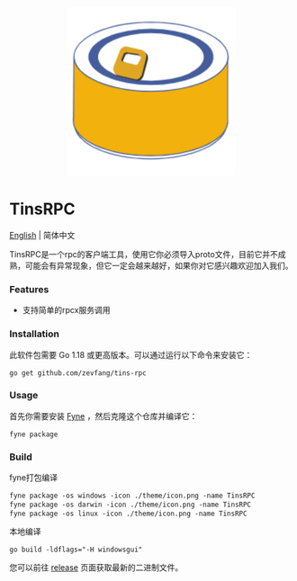 <p align="center">
  <img src="resource/logo.png" width="300" alt="TinsRPC Logo">
</p>

# TinsRPC

[English](README.md) | 简体中文

TinsRPC是一个rpc的客户端工具，使用它你必须导入proto文件，目前它并不成熟，可能会有异常现象，但它一定会越来越好，如果你对它感兴趣欢迎加入我们。

### Features

* 支持简单的rpcx服务调用


### Installation

此软件包需要 Go 1.18 或更高版本。可以通过运行以下命令来安装它：

```
go get github.com/zevfang/tins-rpc
```


### Usage

首先你需要安装 [Fyne](https://github.com/fyne-io/fyne) ，然后克隆这个仓库并编译它：
```
fyne package
```

### Build

fyne打包编译
```
fyne package -os windows -icon ./theme/icon.png -name TinsRPC
fyne package -os darwin -icon ./theme/icon.png -name TinsRPC
fyne package -os linux -icon ./theme/icon.png -name TinsRPC
```

本地编译

```
go build -ldflags="-H windowsgui"
```

您可以前往 [release](https://github.com/zevfang/tins-rpc/releases) 页面获取最新的二进制文件。
